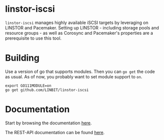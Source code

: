 # linstor-iscsi

`linstor-iscsi` manages highly available iSCSI targets by leveraging on LINSTOR
and Pacemaker. Setting up LINSTOR - including storage pools and resource groups -
as well as Corosync and Pacemaker's properties are a prerequisite to use this tool.

# Building
Use a version of go that supports modules. Then you can `go get` the code as usual. As of now, you probably
want to set module support to `on`.

```
export GO111MODULE=on
go get github.com/LINBIT/linstor-iscsi
```

# Documentation
Start by browsing the documentation [here](./docs/md/linstor-iscsi.md).

The REST-API documentation can be found [here](https://app.swaggerhub.com/apis-docs/Linstor/linstor-iscsi/).
